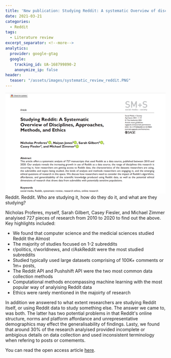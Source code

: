 ```yaml
---
title: 'New publication: Studying Reddit: A systematic Overview of disciplines, appoaches, methods, and ethics'
date: 2021-03-21
categories:
  - Reddit
tags:
  - Literature review
excerpt_separator: <!--more-->
analytics:
  provider: google-gtag
  google:
    tracking_id: UA-168799890-2
    anonymize_ip: false
header:
  teaser: "/assets/images/systematic_review_reddit.PNG"
---
```

![](/assets/images/systematic_review_reddit.PNG)
Reddit. Reddit. Who are studying it, how do they do it, and what are they studying?

Nicholas Proferes, myself, Sarah Gilbert, Casey Fiesler, and Michael Zimmer analyised 727 pieces of research from 2010 to 2020 to find out the above. Key highlights included:

* We found that computer science and the medicial sciences studied Reddit the Almost
* The majority of studies focused on 1-2 subreddits
* r/politics, r/worldnews, and r/AskReddit were the most studied subreddits
* Studied typically used large datasets comprising of 100K+ comments or 1m+ posts,
* The Reddit API and Pushshift API were the two most common data collection methods
* Computational methods encompassing machine learning with the most popular way of analyising Reddit data
* Ethics were rarely mentioned in the majoirty of research

In addition we answered to what extent researchers are studying Reddit itself, or using Reddit data to study something else. The answer we came to, was both. The latter has two potential problems in that Reddit's online structure, norms and platform affordance and unrepresentative demographics may effect the generalisability of findings. Lasty, we found that around 30% of the research analyised provided incomplete or ambigious details on data collection and used inconsistent terminology when refering to posts or comements.

You can read the open access article [here](https://journals.sagepub.com/doi/10.1177/20563051211019004).
